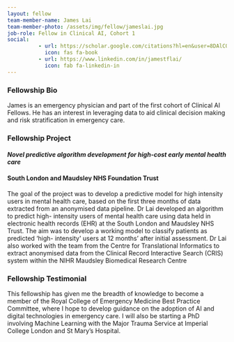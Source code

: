 ```yaml
---
layout: fellow
team-member-name: James Lai
team-member-photo: /assets/img/fellow/jameslai.jpg
job-role: Fellow in Clinical AI, Cohort 1
social:
          - url: https://scholar.google.com/citations?hl=en&user=8DAlCQsAAAAJ&view_op=list_works&sortby=pubdate
            icon: fas fa-book
          - url: https://www.linkedin.com/in/jamestflai/
            icon: fab fa-linkedin-in
---
```


### Fellowship Bio
James is an emergency physician and part of the
first cohort of Clinical AI Fellows. He has an interest
in leveraging data to aid clinical decision making and
risk stratification in emergency care.


### Fellowship Project
#### _Novel predictive algorithm development for high-cost early mental health care_
#### South London and Maudsley NHS Foundation Trust

The goal of the project was to develop a predictive
model for high intensity users in mental health care,
based on the first three months of data extracted from
an anonymised data pipeline.
Dr Lai developed an algorithm to predict high-
intensity users of mental health care using data held
in electronic health records (EHR) at the South London
and Maudsley NHS Trust. The aim was to develop a
working model to classify patients as predicted ‘high-
intensity' users at 12 months’ after initial assessment.
Dr Lai also worked with the team from
the Centre for Translational Informatics to extract
anonymised data from the Clinical Record Interactive
Search (CRIS) system within the NIHR Maudsley
Biomedical Research Centre

### Fellowship Testimonial
This fellowship has given me the
breadth of knowledge to become a member of the
Royal College of Emergency Medicine Best Practice
Committee, where I hope to develop guidance on the
adoption of AI and digital technologies in emergency
care.
I will also be starting a PhD involving Machine Learning with the Major Trauma
Service at Imperial College London and St Mary’s
Hospital.
